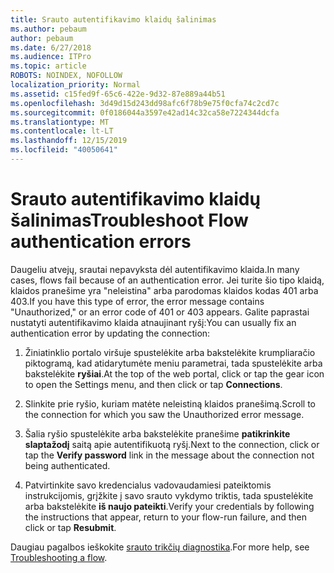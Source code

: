 ```yaml
---
title: Srauto autentifikavimo klaidų šalinimas
ms.author: pebaum
author: pebaum
ms.date: 6/27/2018
ms.audience: ITPro
ms.topic: article
ROBOTS: NOINDEX, NOFOLLOW
localization_priority: Normal
ms.assetid: c15fed9f-65c6-422e-9d32-87e889a44b51
ms.openlocfilehash: 3d49d15d243dd98afc6f78b9e75f0cfa74c2cd7c
ms.sourcegitcommit: 0f0186044a3597e42ad14c32ca58e7224344dcfa
ms.translationtype: MT
ms.contentlocale: lt-LT
ms.lasthandoff: 12/15/2019
ms.locfileid: "40050641"
---
```

# <a name="troubleshoot-flow-authentication-errors"></a><span data-ttu-id="897f7-102">Srauto autentifikavimo klaidų šalinimas</span><span class="sxs-lookup"><span data-stu-id="897f7-102">Troubleshoot Flow authentication errors</span></span>

<span data-ttu-id="897f7-103">Daugeliu atvejų, srautai nepavyksta dėl autentifikavimo klaida.</span><span class="sxs-lookup"><span data-stu-id="897f7-103">In many cases, flows fail because of an authentication error.</span></span> <span data-ttu-id="897f7-104">Jei turite šio tipo klaidą, klaidos pranešime yra "neleistina" arba parodomas klaidos kodas 401 arba 403.</span><span class="sxs-lookup"><span data-stu-id="897f7-104">If you have this type of error, the error message contains "Unauthorized," or an error code of 401 or 403 appears.</span></span> <span data-ttu-id="897f7-105">Galite paprastai nustatyti autentifikavimo klaida atnaujinant ryšį:</span><span class="sxs-lookup"><span data-stu-id="897f7-105">You can usually fix an authentication error by updating the connection:</span></span>
  
1. <span data-ttu-id="897f7-106">Žiniatinklio portalo viršuje spustelėkite arba bakstelėkite krumpliaračio piktogramą, kad atidarytumėte meniu parametrai, tada spustelėkite arba bakstelėkite **ryšiai**.</span><span class="sxs-lookup"><span data-stu-id="897f7-106">At the top of the web portal, click or tap the gear icon to open the Settings menu, and then click or tap **Connections**.</span></span>
    
2. <span data-ttu-id="897f7-107">Slinkite prie ryšio, kuriam matėte neleistiną klaidos pranešimą.</span><span class="sxs-lookup"><span data-stu-id="897f7-107">Scroll to the connection for which you saw the Unauthorized error message.</span></span>
    
3. <span data-ttu-id="897f7-108">Šalia ryšio spustelėkite arba bakstelėkite pranešime **patikrinkite slaptažodį** saitą apie autentifikuotą ryšį.</span><span class="sxs-lookup"><span data-stu-id="897f7-108">Next to the connection, click or tap the **Verify password** link in the message about the connection not being authenticated.</span></span> 
    
4. <span data-ttu-id="897f7-109">Patvirtinkite savo kredencialus vadovaudamiesi pateiktomis instrukcijomis, grįžkite į savo srauto vykdymo triktis, tada spustelėkite arba bakstelėkite **iš naujo pateikti**.</span><span class="sxs-lookup"><span data-stu-id="897f7-109">Verify your credentials by following the instructions that appear, return to your flow-run failure, and then click or tap **Resubmit**.</span></span>
    
<span data-ttu-id="897f7-110">Daugiau pagalbos ieškokite [srauto trikčių diagnostika](https://go.microsoft.com/fwlink/?linkid=872110).</span><span class="sxs-lookup"><span data-stu-id="897f7-110">For more help, see [Troubleshooting a flow](https://go.microsoft.com/fwlink/?linkid=872110).</span></span>
  

